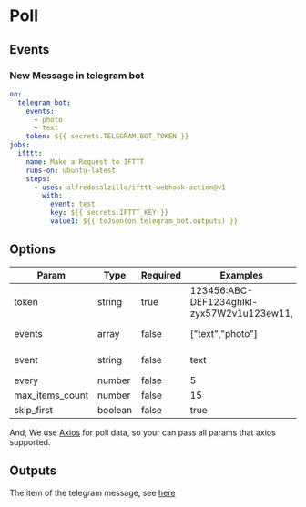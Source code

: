 # Poll

## Events

### New Message in telegram bot

```yaml
on:
  telegram_bot:
    events:
      - photo
      - text
    token: ${{ secrets.TELEGRAM_BOT_TOKEN }}
jobs:
  ifttt:
    name: Make a Request to IFTTT
    runs-on: ubuntu-latest
    steps:
      - uses: alfredosalzillo/ifttt-webhook-action@v1
        with:
          event: test
          key: ${{ secrets.IFTTT_KEY }}
          value1: ${{ toJson(on.telegram_bot.outputs) }}
```

## Options

| Param           | Type    | Required | Examples                                   | Description                                                                                                                                                                                                                                                                                                                                                                                                                                                                                            | Default |
| --------------- | ------- | -------- | ------------------------------------------ | ------------------------------------------------------------------------------------------------------------------------------------------------------------------------------------------------------------------------------------------------------------------------------------------------------------------------------------------------------------------------------------------------------------------------------------------------------------------------------------------------------ | ------- |
| token           | string  | true     | 123456:ABC-DEF1234ghIkl-zyx57W2v1u123ew11, | telegram bot token                                                                                                                                                                                                                                                                                                                                                                                                                                                                                     |
| events          | array   | false    | ["text","photo"]                           | telegram message type,if not provided, all message will trigger an action, allowed types: `text`,`animation`,`audio`,`channel_chat_created`,`contact`,`delete_chat_photo`,`dice`,`document`,`game`,`group_chat_created`,`invoice`,`left_chat_member`,`location`,`migrate_from_chat_id`,`migrate_to_chat_id`,`new_chat_members`,`new_chat_photo`,`new_chat_title`,`passport_data`,`photo`,`pinned_message`,`poll`,`sticker`,`successful_payment`,`supergroup_chat_created`,`video`,`video_note`,`voice` |         |
| event           | string  | false    | text                                       | telegram message type,if not provided, all message will trigger an action, allowed types: `text`,`animation`,`audio`,`channel_chat_created`,`contact`,`delete_chat_photo`,`dice`,`document`,`game`,`group_chat_created`,`invoice`,`left_chat_member`,`location`,`migrate_from_chat_id`,`migrate_to_chat_id`,`new_chat_members`,`new_chat_photo`,`new_chat_title`,`passport_data`,`photo`,`pinned_message`,`poll`,`sticker`,`successful_payment`,`supergroup_chat_created`,`video`,`video_note`,`voice` |         |
| every           | number  | false    | 5                                          | rss fetch interval, unit: minutes                                                                                                                                                                                                                                                                                                                                                                                                                                                                      | 5       |
| max_items_count | number  | false    | 15                                         | The items max length, default is none, it will response all feed items                                                                                                                                                                                                                                                                                                                                                                                                                                 |
| skip_first      | boolean | false    | true                                       | If should skip first fetch items                                                                                                                                                                                                                                                                                                                                                                                                                                                                       | false   |

And, We use [Axios](https://github.com/axios/axios) for poll data, so your can pass all params that axios supported.

## Outputs

The item of the telegram message, see [here](https://core.telegram.org/bots/api#message)
